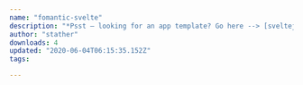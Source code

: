 ```yaml
---
name: "fomantic-svelte"
description: "*Psst — looking for an app template? Go here --> [sveltejs/template](https://github.com/sveltejs/template)*"
author: "stather"
downloads: 4
updated: "2020-06-04T06:15:35.152Z"
tags: 

---
```

